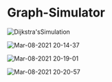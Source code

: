 # Graph-Simulator

![Dijkstra'sSimulation](https://user-images.githubusercontent.com/42211866/110403176-a63ec980-804a-11eb-8735-d5262d70cf2e.gif)


![Mar-08-2021 20-14-37](https://user-images.githubusercontent.com/42211866/110403510-311fc400-804b-11eb-8474-0e363daf8e83.gif)


![Mar-08-2021 20-19-01](https://user-images.githubusercontent.com/42211866/110403698-8c51b680-804b-11eb-95d3-6723805ae197.gif)


![Mar-08-2021 20-20-57](https://user-images.githubusercontent.com/42211866/110403856-d3d84280-804b-11eb-9b75-40047f831c5e.gif)
